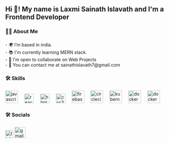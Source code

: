<h2 align="left">Hi 👋! My name is Laxmi Sainath Islavath and I'm a Frontend Developer</h2>

###

<h3 align="left">👩‍💻  About Me</h3>

###

<p align="left">- 🌍 I’m based in india.<br>- 📚 I'm currently learning MERN stack.<br>- 🤝 I'm open to collaborate on Web Projects <br> - 📧 You can contact me at sainathislavath7@gmail.com</p>

###

<h3 align="left">🛠 Skills</h3>

###

<div align="left" cursor= 'not-allowed'>
  <a href="https://www.javascript.com/"><img src="https://cdn.jsdelivr.net/gh/devicons/devicon/icons/javascript/javascript-original.svg" height="40" alt="javascript logo"  /></a>
  <img width="12" />
  <a href="https://react.dev/"><img src="https://cdn.jsdelivr.net/gh/devicons/devicon/icons/react/react-original.svg" height="30" alt="react logo"  /></a>
  <img width="12" />
  <a href="https://html.com/"><img src="https://cdn.jsdelivr.net/gh/devicons/devicon/icons/html5/html5-original.svg" height="30" alt="html5 logo"  /></a>
  <img width="12" />
  <a href="https://css3.com/"><img src="https://cdn.jsdelivr.net/gh/devicons/devicon/icons/css3/css3-original.svg" height="30" alt="css3 logo"  /></a>
  <img width="12" />
  <a href="https://firebase.google.com/"><img src="https://cdn.jsdelivr.net/gh/devicons/devicon/icons/firebase/firebase-plain-wordmark.svg" height="40" alt="firebase logo"  /></a>
  <img width="12" />
  <a href="https://angular.io/"><img src="https://cdn.jsdelivr.net/gh/devicons/devicon/icons/angular/angular-original.svg" height="40" alt="circleci logo"  /></a>
  <img width="12" />
  <a href="https://www.java.com/"><img src="https://cdn.jsdelivr.net/gh/devicons/devicon/icons/java/java-original.svg" height="40" alt="kubernetes logo"  /></a>
  <img width="12" />
  <a href="https://getbootstrap.com/"><img src="https://cdn.jsdelivr.net/gh/devicons/devicon/icons/bootstrap/bootstrap-original.svg" height="40" alt="docker logo"  /></a>
  <img width="12" />
  <a href="https://www.cprogramming.com/"><img src="https://cdn.jsdelivr.net/gh/devicons/devicon/icons/c/c-original.svg" height="40" alt="docker logo"  /></a>
</div>

###

<h3 align="left">🛠 Socials</h3>

###

<div align="left">
  <a href= "https://www.linkedin.com/in/laxmi-sainath-islavath-9213891b6/" ><img src="https://img.shields.io/static/v1?message=LinkedIn&logo=linkedin&label=&color=0077B5&logoColor=white&labelColor=&style=for-the-badge" height="25" alt="linkedin logo"  /></a>
  <a href = "mailto:sainathislavath7@gmail.com"><img src="https://img.shields.io/static/v1?message=Gmail&logo=gmail&label=&color=D14836&logoColor=white&labelColor=&style=for-the-badge" height="35" alt="gmail logo"  /></a>
</div>

###
